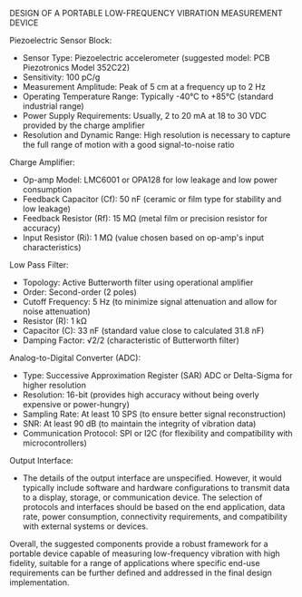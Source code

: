 DESIGN OF A PORTABLE LOW-FREQUENCY VIBRATION MEASUREMENT DEVICE

Piezoelectric Sensor Block:
- Sensor Type: Piezoelectric accelerometer (suggested model: PCB Piezotronics Model 352C22)
- Sensitivity: 100 pC/g
- Measurement Amplitude: Peak of 5 cm at a frequency up to 2 Hz
- Operating Temperature Range: Typically -40°C to +85°C (standard industrial range)
- Power Supply Requirements: Usually, 2 to 20 mA at 18 to 30 VDC provided by the charge amplifier
- Resolution and Dynamic Range: High resolution is necessary to capture the full range of motion with a good signal-to-noise ratio

Charge Amplifier:
- Op-amp Model: LMC6001 or OPA128 for low leakage and low power consumption
- Feedback Capacitor (Cf): 50 nF (ceramic or film type for stability and low leakage)
- Feedback Resistor (Rf): 15 MΩ (metal film or precision resistor for accuracy)
- Input Resistor (Ri): 1 MΩ (value chosen based on op-amp's input characteristics)

Low Pass Filter:
- Topology: Active Butterworth filter using operational amplifier
- Order: Second-order (2 poles)
- Cutoff Frequency: 5 Hz (to minimize signal attenuation and allow for noise attenuation)
- Resistor (R): 1 kΩ
- Capacitor (C): 33 nF (standard value close to calculated 31.8 nF)
- Damping Factor: √2/2 (characteristic of Butterworth filter)

Analog-to-Digital Converter (ADC):
- Type: Successive Approximation Register (SAR) ADC or Delta-Sigma for higher resolution
- Resolution: 16-bit (provides high accuracy without being overly expensive or power-hungry)
- Sampling Rate: At least 10 SPS (to ensure better signal reconstruction)
- SNR: At least 90 dB (to maintain the integrity of vibration data)
- Communication Protocol: SPI or I2C (for flexibility and compatibility with microcontrollers)

Output Interface:
- The details of the output interface are unspecified. However, it would typically include software and hardware configurations to transmit data to a display, storage, or communication device. The selection of protocols and interfaces should be based on the end application, data rate, power consumption, connectivity requirements, and compatibility with external systems or devices.

Overall, the suggested components provide a robust framework for a portable device capable of measuring low-frequency vibration with high fidelity, suitable for a range of applications where specific end-use requirements can be further defined and addressed in the final design implementation.